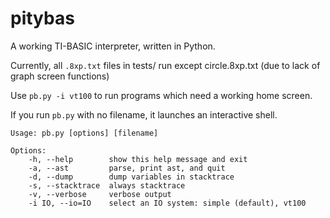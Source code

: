 pitybas
=======
A working TI-BASIC interpreter, written in Python.

Currently, all `.8xp.txt` files in tests/ run except circle.8xp.txt (due to lack of graph screen functions)

Use `pb.py -i vt100` to run programs which need a working home screen.

If you run `pb.py` with no filename, it launches an interactive shell.

    Usage: pb.py [options] [filename]

    Options:
        -h, --help        show this help message and exit
        -a, --ast         parse, print ast, and quit
        -d, --dump        dump variables in stacktrace
        -s, --stacktrace  always stacktrace
        -v, --verbose     verbose output
        -i IO, --io=IO    select an IO system: simple (default), vt100
